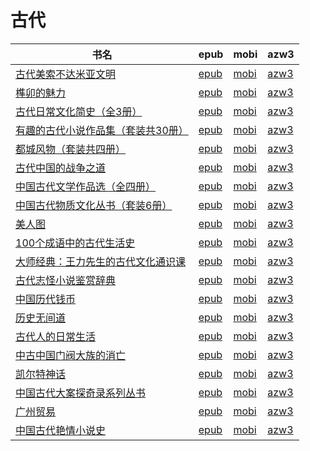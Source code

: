# 古代

| 书名 | epub | mobi | azw3 |
| --- | --- | --- | --- |
| [古代美索不达米亚文明](http://ct.dalanmei.com/f/31084289-771228503-8c6f59) | [epub](http://ct.dalanmei.com/f/31084289-771228503-8c6f59) | [mobi](http://ct.dalanmei.com/f/31084289-771240460-4298d7) | [azw3](http://ct.dalanmei.com/f/31084289-771232465-f462f0) |
| [榫卯的魅力](http://ct.dalanmei.com/f/31084289-771229003-6a362b) | [epub](http://ct.dalanmei.com/f/31084289-771229003-6a362b) | [mobi](http://ct.dalanmei.com/f/31084289-771240716-2137de) | [azw3](http://ct.dalanmei.com/f/31084289-771232743-cb2ce3) |
| [古代日常文化简史（全3册）](http://ct.dalanmei.com/f/31084289-771229536-5726c0) | [epub](http://ct.dalanmei.com/f/31084289-771229536-5726c0) | [mobi](http://ct.dalanmei.com/f/31084289-771241120-5f38fe) | [azw3](http://ct.dalanmei.com/f/31084289-771233207-3b6ca3) |
| [有趣的古代小说作品集（套装共30册）](http://ct.dalanmei.com/f/31084289-771229908-d13fd1) | [epub](http://ct.dalanmei.com/f/31084289-771229908-d13fd1) | [mobi](http://ct.dalanmei.com/f/31084289-771241342-14a39e) | [azw3](http://ct.dalanmei.com/f/31084289-771233465-a62647) |
| [都城风物（套装共四册）](http://ct.dalanmei.com/f/31084289-771230765-e2a528) | [epub](http://ct.dalanmei.com/f/31084289-771230765-e2a528) | [mobi](http://ct.dalanmei.com/f/31084289-771246317-22e686) | [azw3](http://ct.dalanmei.com/f/31084289-771236043-9c5763) |
| [古代中国的战争之道](http://ct.dalanmei.com/f/31084289-596120034-26ab64) | [epub](http://ct.dalanmei.com/f/31084289-596120034-26ab64) | [mobi](http://ct.dalanmei.com/f/31084289-596120286-afdaf3) | [azw3](http://ct.dalanmei.com/f/31084289-596120208-f65291) |
| [中国古代文学作品选（全四册）](http://ct.dalanmei.com/f/31084289-596120106-6fb2e6) | [epub](http://ct.dalanmei.com/f/31084289-596120106-6fb2e6) | [mobi](http://ct.dalanmei.com/f/31084289-596120373-4c3dcf) | [azw3](http://ct.dalanmei.com/f/31084289-596120223-b20a77) |
| [中国古代物质文化丛书（套装6册）](http://ct.dalanmei.com/f/31084289-584059443-1e8e04) | [epub](http://ct.dalanmei.com/f/31084289-584059443-1e8e04) | [mobi](http://ct.dalanmei.com/f/31084289-584107848-200481) | [azw3](http://ct.dalanmei.com/f/31084289-584105943-d2a7c0) |
| [美人图](http://ct.dalanmei.com/f/31084289-577376207-50e5ac) | [epub](http://ct.dalanmei.com/f/31084289-577376207-50e5ac) | [mobi](http://ct.dalanmei.com/f/31084289-577383782-80bb4d) | [azw3](http://ct.dalanmei.com/f/31084289-577384234-2b0922) |
| [100个成语中的古代生活史](http://ct.dalanmei.com/f/31084289-569464644-2ad8d8) | [epub](http://ct.dalanmei.com/f/31084289-569464644-2ad8d8) | [mobi](http://ct.dalanmei.com/f/31084289-570252129-aa2cd9) | [azw3](http://ct.dalanmei.com/f/31084289-571411409-426f5d) |
| [大师经典：王力先生的古代文化通识课](http://ct.dalanmei.com/f/31084289-570108712-8b59e1) | [epub](http://ct.dalanmei.com/f/31084289-570108712-8b59e1) | [mobi](http://ct.dalanmei.com/f/31084289-570259149-693cbf) | [azw3](http://ct.dalanmei.com/f/31084289-571416241-bc03e4) |
| [古代志怪小说鉴赏辞典](http://ct.dalanmei.com/f/31084289-571730632-57d8f6) | [epub](http://ct.dalanmei.com/f/31084289-571730632-57d8f6) | [mobi](http://ct.dalanmei.com/f/31084289-572074790-87fb3a) | [azw3](http://ct.dalanmei.com/f/31084289-572092574-652c5b) |
| [中国历代钱币](http://ct.dalanmei.com/f/31084289-571674720-682565) | [epub](http://ct.dalanmei.com/f/31084289-571674720-682565) | [mobi](http://ct.dalanmei.com/f/31084289-572116227-be515a) | [azw3](http://ct.dalanmei.com/f/31084289-572170781-b7de72) |
| [历史无间道](http://ct.dalanmei.com/f/31084289-571653339-da071a) | [epub](http://ct.dalanmei.com/f/31084289-571653339-da071a) | [mobi](http://ct.dalanmei.com/f/31084289-572117409-1fb72d) | [azw3](http://ct.dalanmei.com/f/31084289-572179855-b2b25a) |
| [古代人的日常生活](http://ct.dalanmei.com/f/31084289-571544491-6c7fba) | [epub](http://ct.dalanmei.com/f/31084289-571544491-6c7fba) | [mobi](http://ct.dalanmei.com/f/31084289-571814880-bc4cea) | [azw3](http://ct.dalanmei.com/f/31084289-572197515-75a6f9) |
| [中古中国门阀大族的消亡](http://ct.dalanmei.com/f/31084289-571607334-6e04ab) | [epub](http://ct.dalanmei.com/f/31084289-571607334-6e04ab) | [mobi](http://ct.dalanmei.com/f/31084289-571736226-86bb2e) | [azw3](http://ct.dalanmei.com/f/31084289-571914346-ab968a) |
| [凯尔特神话](http://ct.dalanmei.com/f/31084289-571538404-049c92) | [epub](http://ct.dalanmei.com/f/31084289-571538404-049c92) | [mobi](http://ct.dalanmei.com/f/31084289-571806544-1003ee) | [azw3](http://ct.dalanmei.com/f/31084289-571991761-97cbf8) |
| [中国古代大案探奇录系列丛书](http://ct.dalanmei.com/f/31084289-571558694-b72a18) | [epub](http://ct.dalanmei.com/f/31084289-571558694-b72a18) | [mobi](http://ct.dalanmei.com/f/31084289-571918330-0af013) | [azw3](http://ct.dalanmei.com/f/31084289-572075858-a58ab9) |
| [广州贸易](http://ct.dalanmei.com/f/31084289-571518161-23bfd2) | [epub](http://ct.dalanmei.com/f/31084289-571518161-23bfd2) | [mobi](http://ct.dalanmei.com/f/31084289-571778594-2b20c1) | [azw3](http://ct.dalanmei.com/f/31084289-571877628-af62b0) |
| [中国古代艳情小说史](http://ct.dalanmei.com/f/31084289-571526444-8b4221) | [epub](http://ct.dalanmei.com/f/31084289-571526444-8b4221) | [mobi](http://ct.dalanmei.com/f/31084289-571781236-dcef6e) | [azw3](http://ct.dalanmei.com/f/31084289-571881206-9f2f93) |
